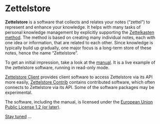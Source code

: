 # Zettelstore

**Zettelstore** is a software that collects and relates your notes
(&ldquo;zettel&rdquo;) to represent and enhance your knowledge. It helps with
many tasks of personal knowledge management by explicitly supporting the
[Zettelkasten method](https://en.wikipedia.org/wiki/Zettelkasten). The method
is based on creating many individual notes, each with one idea or information,
that are related to each other. Since knowledge is typically build up
gradually, one major focus is a long-term store of these notes, hence the name
&ldquo;Zettelstore&rdquo;.

To get an initial impression, take a look at the
[manual](https://zettelstore.de/manual/). It is a live example of the
zettelstore software, running in read-only mode.

[Zettelstore Client](https://zettelstore.de/client) provides client
software to access Zettelstore via its API more easily, [Zettelstore
Contrib](https://zettelstore.de/contrib) contains contributed software, which
often connects to Zettelstore via its API. Some of the software packages may be
experimental.

The software, including the manual, is licensed
under the [European Union Public License 1.2 (or
later)](https://zettelstore.de/home/file?name=LICENSE.txt&ci=trunk).

[Stay tuned](https://twitter.com/search?q=%40t73fde%20zettelstore&f=live)&nbsp;&hellip;
